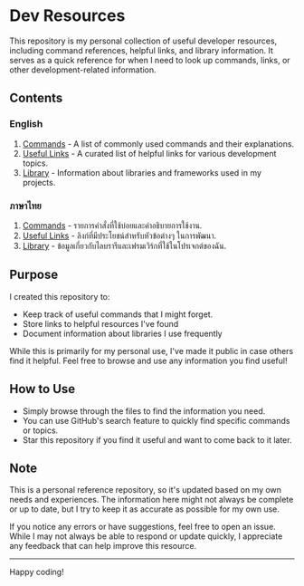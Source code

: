 # Dev Resources

This repository is my personal collection of useful developer resources, including command references, helpful links, and library information. It serves as a quick reference for when I need to look up commands, links, or other development-related information.

## Contents

### English
1. [Commands](./en/commands.md) - A list of commonly used commands and their explanations.
2. [Useful Links](./en/useful-links.md) - A curated list of helpful links for various development topics.
3. [Library](./en/library.md) - Information about libraries and frameworks used in my projects.

### ภาษาไทย
1. [Commands](./th/commands.md) - รายการคำสั่งที่ใช้บ่อยและคำอธิบายการใช้งาน.
2. [Useful Links](./th/useful-links.md) - ลิงก์ที่มีประโยชน์สำหรับหัวข้อต่างๆ ในการพัฒนา.
3. [Library](./th/library.md) - ข้อมูลเกี่ยวกับไลบรารีและเฟรมเวิร์กที่ใช้ในโปรเจกต์ของฉัน.

## Purpose

I created this repository to:
- Keep track of useful commands that I might forget.
- Store links to helpful resources I've found
- Document information about libraries I use frequently

While this is primarily for my personal use, I've made it public in case others find it helpful. Feel free to browse and use any information you find useful!

## How to Use

- Simply browse through the files to find the information you need.
- You can use GitHub's search feature to quickly find specific commands or topics.
- Star this repository if you find it useful and want to come back to it later.

## Note

This is a personal reference repository, so it's updated based on my own needs and experiences. The information here might not always be complete or up to date, but I try to keep it as accurate as possible for my own use.

If you notice any errors or have suggestions, feel free to open an issue. While I may not always be able to respond or update quickly, I appreciate any feedback that can help improve this resource.

---

Happy coding!

